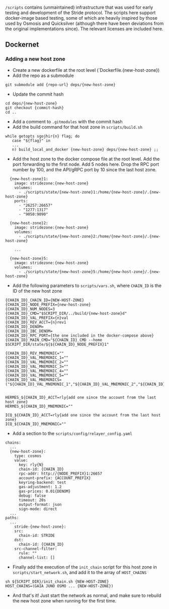 `/scripts` contains (unmaintained) infrastructure that was used for early testing and development of the Stride protocol. The scripts here support docker-image based testing, some of which are heavily inspired by those used by Osmosis and Quicksilver (although there have been deviations from the original implementations since). The relevant licenses are included here.

## Dockernet
### Adding a new host zone
* Create a new dockerfile at the root level (`Dockerfile.{new-host-zone})
* Add the repo as a submodule
```
git submodule add {repo-url} deps/{new-host-zone}
```
* Update the commit hash
```
cd deps/{new-host-zone}
git checkout {commit-hash}
cd ..
```
* Add a comment to `.gitmodules` with the commit hash
* Add the build command for that host zone in `scripts/build.sh`
```
while getopts sgojhir{n} flag; do
   case "${flag}" in
   ...
   n) build_local_and_docker {new-host-zone} deps/{new-host-zone} ;;  
```
* Add the host zone to the docker compose file at the root level. Add the port forwarding to the first node. Add 5 nodes here. Drop the RPC port number by 100, and the API/gRPC port by 10 since the last host zone.
```
  {new-host-zone}1:
    image: stridezone:{new-host-zone}
    volumes:
      - ./scripts/state/{new-host-zone}1:/home/{new-host-zone}/.{new-host-zone}
    ports:
      - "26257:26657"
      - "1277:1317"
      - "9050:9090"

  {new-host-zone}2:
    image: stridezone:{new-host-zone}
    volumes:
      - ./scripts/state/{new-host-zone}2:/home/{new-host-zone}/.{new-host-zone}

    ...

  {new-host-zone}5:
    image: stridezone:{new-host-zone}
    volumes:
      - ./scripts/state/{new-host-zone}5:/home/{new-host-zone}/.{new-host-zone}
```
* Add the following parameters to `scripts/vars.sh`, where `CHAIN_ID` is the ID of the new host zone
```
{CHAIN_ID}_CHAIN_ID={NEW-HOST-ZONE}
{CHAIN_ID}_NODE_PREFIX={new-host-zone}
{CHAIN_ID}_NUM_NODES=3
{CHAIN_ID}_CMD="$SCRIPT_DIR/../build/{new-host-zone}d"
{CHAIN_ID}_VAL_PREFIX={n}val
{CHAIN_ID}_REV_ACCT={n}rev1
{CHAIN_ID}_DENOM=
{CHAIN_ID}_IBC_DENOM=
{CHAIN_ID}_RPC_PORT={the one included in the docker-compose above}
{CHAIN_ID}_MAIN_CMD="${CHAIN_ID}_CMD --home $SCRIPT_DIR/state/${${CHAIN_ID}_NODE_PREFIX}1"

{CHAIN_ID}_REV_MNEMONIC=""
{CHAIN_ID}_VAL_MNEMONIC_1=""
{CHAIN_ID}_VAL_MNEMONIC_2=""
{CHAIN_ID}_VAL_MNEMONIC_3=""
{CHAIN_ID}_VAL_MNEMONIC_4=""
{CHAIN_ID}_VAL_MNEMONIC_5=""
{CHAIN_ID}_VAL_MNEMONICS=("${CHAIN_ID}_VAL_MNEMONIC_1","${CHAIN_ID}_VAL_MNEMONIC_2","${CHAIN_ID}_VAL_MNEMONIC_3","${CHAIN_ID}_VAL_MNEMONIC_4","${CHAIN_ID}_VAL_MNEMONIC_5")


HERMES_${CHAIN_ID}_ACCT=rly{add one since the account from the last host zone}
HERMES_${CHAIN_ID}_MNEMONIC=""

ICQ_${CHAIN_ID}_ACCT=rly{add one since the account from the last host zone}
ICQ_${CHAIN_ID}_MNEMONIC=""
```
* Add a section to the `scripts/config/relayer_config.yaml`
```
chains:
  ...
  {new-host-zone}:
    type: cosmos
    value:
      key: rly{N}
      chain-id: {CHAIN_ID}
      rpc-addr: http://{NODE_PREFIX}1:26657
      account-prefix: {ACCOUNT_PREFIX}
      keyring-backend: test
      gas-adjustment: 1.2
      gas-prices: 0.01{DENOM}
      debug: false
      timeout: 20s
      output-format: json
      sign-mode: direct
  ...
paths:
  ...
    stride-{new-host-zone}:
    src:
      chain-id: STRIDE
    dst:
      chain-id: {CHAIN_ID}
    src-channel-filter:
      rule: ""
      channel-list: []
```
* Finally add the execution of the `init_chain` script for this host zone in `scripts/start_network.sh`, and add it to the array of `HOST_CHAINS`
```
sh ${SCRIPT_DIR}/init_chain.sh {NEW-HOST-ZONE}
HOST_CHAINS=(GAIA JUNO OSMO ... {NEW-HOST-ZONE})
```
* And that's it! Just start the network as normal, and make sure to rebuild the new host zone when running for the first time.  